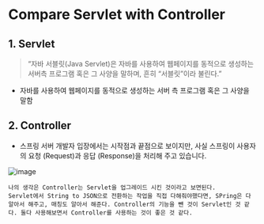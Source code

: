 # Compare Servlet with Controller

## 1. Servlet
> “자바 서블릿(Java Servlet)은 자바를 사용하여 웹페이지를 동적으로 생성하는 서버측 프로그램 혹은 그 사양을 말하며, 흔히 “서블릿”이라 불린다.”
- 자바를 사용하여 웹페이지를 동적으로 생성하는 서버 측 프로그램 혹은 그 사양을 말함


## 2. Controller
- 스프링 서버 개발자 입장에서는 시작점과 끝점으로 보이지만, 사실 스프링이 사용자의 요청 (Request)과 응답 (Response)을 처리해 주고 있습니다.

![image](https://img1.daumcdn.net/thumb/R1280x0/?scode=mtistory2&fname=https%3A%2F%2Fblog.kakaocdn.net%2Fdn%2FpqRyX%2FbtrafL6ATqP%2FA6F8ebKrjMOKkKDtzPmzxk%2Fimg.png)

```
나의 생각은 Controller는 Servlet을 업그레이드 시킨 것이라고 보면된다. 
Servlet에서 String to JSON으로 전환하는 작업을 직접 다해줘야했다면, SPring은 다 알아서 해주고, 매칭도 알아서 해준다. Controller의 기능을 뺀 것이 Servlet인 것 같다. 둘다 사용해보면서 Controller를 사용하는 것이 좋은 것 같다.
```
